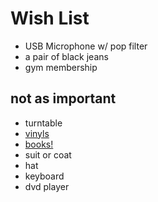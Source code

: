 # Wish List

- USB Microphone w/ pop filter
- a pair of black jeans
- gym membership

## not as important
- turntable
- [vinyls](music.md)
- [books!](writers.md)
- suit or coat
- hat
- keyboard
- dvd player